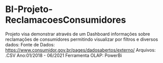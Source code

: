 # BI-Projeto-ReclamacoesConsumidores
Projeto visa demonstrar através de um Dashboard informações sobre reclamações de consumidores permitindo visualizar por filtros e diversos dados:
Fonte de Dados: https://www.consumidor.gov.br/pages/dadosabertos/externo/
Arquivos: .CSV
Ano:01/2018 - 06/2021
Ferramenta OLAP: PowerBi
